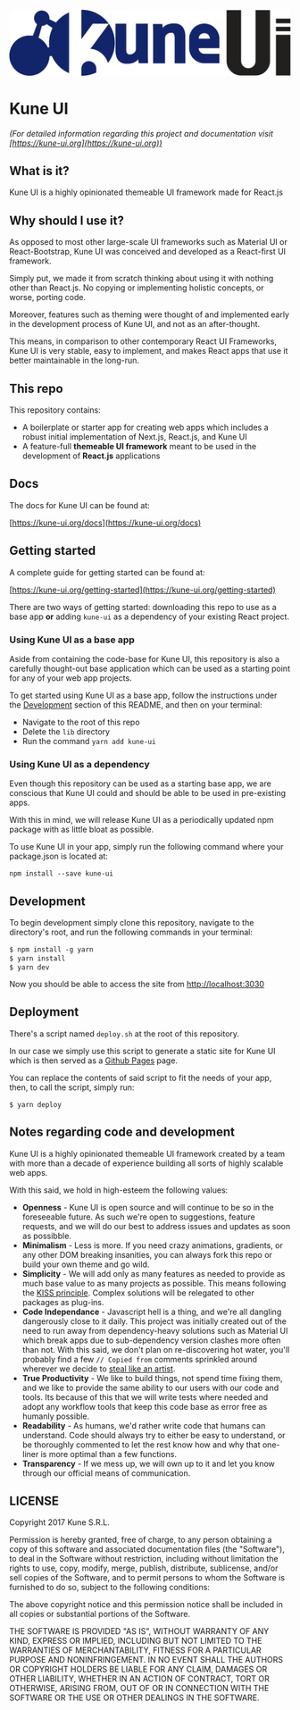 ![Kune UI Logo Wide](assets/logo-kune-ui-wide.png)

# Kune UI

*(For detailed information regarding this project and documentation visit [https://kune-ui.org](https://kune-ui.org))*

## What is it?

Kune UI is a highly opinionated themeable UI framework made for React.js

## Why should I use it?

As opposed to most other large-scale UI frameworks such as Material UI or React-Bootstrap, Kune UI was conceived and developed as a React-first UI framework.

Simply put, we made it from scratch thinking about using it with nothing other than React.js. No copying or implementing holistic concepts, or worse, porting code.

Moreover, features such as theming were thought of and implemented early in the development process of Kune UI, and not as an after-thought.

This means, in comparison to other contemporary React UI Frameworks, Kune UI is very stable, easy to implement, and makes React apps that use it better maintainable in the long-run.

## This repo

This repository contains:

- A boilerplate or starter app for creating web apps which includes a robust initial implementation of Next.js, React.js, and Kune UI
- A feature-full **themeable UI framework** meant to be used in the development of **React.js** applications

## Docs

The docs for Kune UI can be found at:

[https://kune-ui.org/docs](https://kune-ui.org/docs)

## Getting started

A complete guide for getting started can be found at:

[https://kune-ui.org/getting-started](https://kune-ui.org/getting-started)

There are two ways of getting started: downloading this repo to use as a base app **or** adding `kune-ui` as a dependency of your existing React project.

### Using Kune UI as a base app

Aside from containing the code-base for Kune UI, this repository is also a carefully thought-out base application which can be used as a starting point for any of your web app projects.

To get started using Kune UI as a base app, follow the instructions under the [Development](#development) section of this README, and then on your terminal:

- Navigate to the root of this repo
- Delete the `lib` directory
- Run the command `yarn add kune-ui` 

### Using Kune UI as a dependency

Even though this repository can be used as a starting base app, we are conscious that Kune UI could and should be able to be used in pre-existing apps.

With this in mind, we will release Kune UI as a periodically updated npm package with as little bloat as possible.

To use Kune UI in your app, simply run the following command where your package.json is located at:

```
npm install --save kune-ui
```

## Development

To begin development simply clone this repository, navigate to the directory's root, and run the following commands in your terminal:

```
$ npm install -g yarn
$ yarn install
$ yarn dev
```

Now you should be able to access the site from [http://localhost:3030](http://localhost:3030)

## Deployment

There's a script named `deploy.sh` at the root of this repository.

In our case we simply use this script to generate a static site for Kune UI which is then served as a [Github Pages](https://help.github.com/articles/configuring-a-publishing-source-for-github-pages/) page.

You can replace the contents of said script to fit the needs of your app, then, to call the script, simply run:

```
$ yarn deploy
```

## Notes regarding code and development

Kune UI is a highly opinionated themeable UI framework created by a team with more than a decade of experience building all sorts of highly scalable web apps.

With this said, we hold in high-esteem the following values:

- **Openness** - Kune UI is open source and will continue to be so in the foreseeable future. As such we're open to suggestions, feature requests, and we will do our best to address issues and updates as soon as possibble.
- **Minimalism** - Less is more. If you need crazy animations, gradients, or any other DOM breaking insanities, you can always fork this repo or build your own theme and go wild.
- **Simplicity** - We will add only as many features as needed to provide as much base value to as many projects as possible. This means following the [KISS principle](https://en.wikipedia.org/wiki/KISS_principle). Complex solutions will be relegated to other packages as plug-ins.
- **Code Independance** - Javascript hell is a thing, and we're all dangling dangerously close to it daily. This project was initially created out of the need to run away from dependency-heavy solutions such as Material UI which break apps due to sub-dependency version clashes more often than not. With this said, we don't plan on re-discovering hot water, you'll probably find a few `// Copied from` comments sprinkled around wherever we decide to [steal like an artist](https://en.wikipedia.org/wiki/Steal_Like_an_Artist).
- **True Productivity** - We like to build things, not spend time fixing them, and we like to provide the same ability to our users with our code and tools. Its because of this that we will write tests where needed and adopt any workflow tools that keep this code base as error free as humanly possible.
- **Readability** - As humans, we'd rather write code that humans can understand. Code should always try to either be easy to understand, or be thoroughly commented to let the rest know how and why that one-liner is more optimal than a few functions.
- **Transparency** - If we mess up, we will own up to it and let you know through our official means of communication.

## LICENSE

Copyright 2017 Kune S.R.L.

Permission is hereby granted, free of charge, to any person obtaining a copy of this software and associated documentation files (the "Software"), to deal in the Software without restriction, including without limitation the rights to use, copy, modify, merge, publish, distribute, sublicense, and/or sell copies of the Software, and to permit persons to whom the Software is furnished to do so, subject to the following conditions:

The above copyright notice and this permission notice shall be included in all copies or substantial portions of the Software.

THE SOFTWARE IS PROVIDED "AS IS", WITHOUT WARRANTY OF ANY KIND, EXPRESS OR IMPLIED, INCLUDING BUT NOT LIMITED TO THE WARRANTIES OF MERCHANTABILITY, FITNESS FOR A PARTICULAR PURPOSE AND NONINFRINGEMENT. IN NO EVENT SHALL THE AUTHORS OR COPYRIGHT HOLDERS BE LIABLE FOR ANY CLAIM, DAMAGES OR OTHER LIABILITY, WHETHER IN AN ACTION OF CONTRACT, TORT OR OTHERWISE, ARISING FROM, OUT OF OR IN CONNECTION WITH THE SOFTWARE OR THE USE OR OTHER DEALINGS IN THE SOFTWARE.
